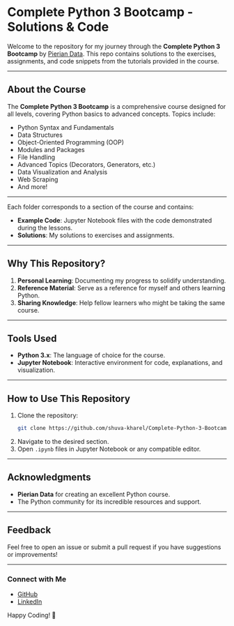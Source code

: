 # Complete Python 3 Bootcamp - Solutions & Code

Welcome to the repository for my journey through the **Complete Python 3 Bootcamp** by [Pierian Data](https://www.udemy.com/course/complete-python-bootcamp/). This repo contains solutions to the exercises, assignments, and code snippets from the tutorials provided in the course.

---

## About the Course
The **Complete Python 3 Bootcamp** is a comprehensive course designed for all levels, covering Python basics to advanced concepts. Topics include:
- Python Syntax and Fundamentals
- Data Structures
- Object-Oriented Programming (OOP)
- Modules and Packages
- File Handling
- Advanced Topics (Decorators, Generators, etc.)
- Data Visualization and Analysis
- Web Scraping
- And more!

---

Each folder corresponds to a section of the course and contains:
- **Example Code**: Jupyter Notebook files with the code demonstrated during the lessons.
- **Solutions**: My solutions to exercises and assignments.

---

## Why This Repository?

1. **Personal Learning**: Documenting my progress to solidify understanding.
2. **Reference Material**: Serve as a reference for myself and others learning Python.
3. **Sharing Knowledge**: Help fellow learners who might be taking the same course.

---

## Tools Used

- **Python 3.x**: The language of choice for the course.
- **Jupyter Notebook**: Interactive environment for code, explanations, and visualization.

---

## How to Use This Repository

1. Clone the repository:
   ```bash
   git clone https://github.com/shuva-kharel/Complete-Python-3-Bootcamp.git
   ```
2. Navigate to the desired section.
3. Open `.ipynb` files in Jupyter Notebook or any compatible editor.

---

## Acknowledgments

- **Pierian Data** for creating an excellent Python course.
- The Python community for its incredible resources and support.

---

## Feedback
Feel free to open an issue or submit a pull request if you have suggestions or improvements!

---

### Connect with Me
- [GitHub](https://github.com/shuva-kharel)
- [LinkedIn](https://www.linkedin.com/in/shuva-kharel)

Happy Coding! 🚀
